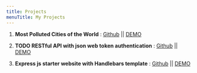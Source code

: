 ```yaml
---
title: Projects
menuTitle: My Projects
---
```


1. **Most Polluted Cities of the World** : [Github](https://github.com/Count-D/polluted-cities-app) || [DEMO](https://most-polluted-cities.herokuapp.com/)

2. **TODO RESTful API with json web token authentication** : [Github](https://github.com/Count-D/node-todo-api) || 
[DEMO](https://gentle-peak-18595.herokuapp.com/)

3. **Express js starter website with Handlebars template** : 
[Github](https://github.com/Count-D/webserver-node) || 
[DEMO](https://infinite-retreat-55062.herokuapp.com/)
